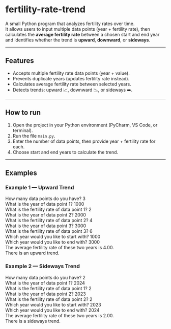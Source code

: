 # fertility-rate-trend
A small Python program that analyzes fertility rates over time.  
It allows users to input multiple data points (year + fertility rate),
then calculates the **average fertility rate** between a chosen start and end year
and identifies whether the trend is **upward**, **downward**, or **sideways**.  

---

## Features
- Accepts multiple fertility rate data points (year + value).  
- Prevents duplicate years (updates fertility rate instead).  
- Calculates average fertility rate between selected years.  
- Detects trends: upward 📈, downward 📉, or sideways ➡️.  

---

## How to run
1. Open the project in your Python environment (PyCharm, VS Code, or terminal).  
2. Run the file `main.py`.  
3. Enter the number of data points, then provide year + fertility rate for each.  
4. Choose start and end years to calculate the trend.  

---

## Examples

### Example 1 — Upward Trend  
How many data points do you have? 3  
What is the year of data point 1? 1000  
What is the fertility rate of data point 1? 2  
What is the year of data point 2? 2000  
What is the fertility rate of data point 2? 4  
What is the year of data point 3? 3000  
What is the fertility rate of data point 3? 6  
Which year would you like to start with? 1000  
Which year would you like to end with? 3000  
The average fertility rate of these two years is 4.00.  
There is an upward trend.  

### Example 2 — Sideways Trend  
How many data points do you have? 2  
What is the year of data point 1? 2024  
What is the fertility rate of data point 1? 2  
What is the year of data point 2? 2023  
What is the fertility rate of data point 2? 2  
Which year would you like to start with? 2023  
Which year would you like to end with? 2024  
The average fertility rate of these two years is 2.00.  
There is a sideways trend.  
